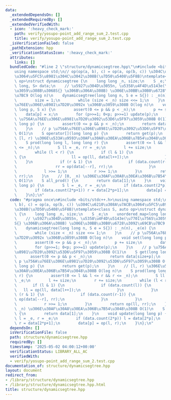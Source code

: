 ```yaml
---
data:
  _extendedDependsOn: []
  _extendedRequiredBy: []
  _extendedVerifiedWith:
  - icon: ':heavy_check_mark:'
    path: verify/yosupo-point_add_range_sum_2.test.cpp
    title: verify/yosupo-point_add_range_sum_2.test.cpp
  _isVerificationFailed: false
  _pathExtension: hpp
  _verificationStatusIcon: ':heavy_check_mark:'
  attributes:
    links: []
  bundledCode: "#line 2 \"structure/dynamicsegtree.hpp\"\n#include <bits/stdc++.h>\n\
    using namespace std;\n// op(op(a, b), c) = op(a, op(b, c)) \u304C\u6210\u308A\u7ACB\
    \u3064\u5FC5\u8981\u304C\u3042\u308B(\u7D50\u5408\u5F8B)\ntemplate<class S, auto\
    \ op>\nstruct dynamicsegtree {\n    long long _n, size;\n    S _e;\n    unordered_map<long\
    \ long, S> data;\n    // \u5927\u304D\u3055n, \u5358\u4F4D\u5143e(\u7701\u7565\
    \u3059\u308B\u3068S{} \u306B\u306A\u308B) \u306E\u30BB\u30B0\u6728\u3092\u69CB\
    \u7BC9 O(log n)\n    dynamicsegtree(long long n, S e = S{}) : _n(n), _e(e) {\n\
    \        size = 1;\n        while (size < _n) size <<= 1;\n    }\n    // p \u756A\
    \u76EE\u306E\u8981\u7D20\u3092x \u306B\u3059\u308B O(log n)\n    void set(long\
    \ long p, S x) {\n        assert(0 <= p && p < _n);\n        p += size;\n    \
    \    data[p] = x;\n        for (p>>=1; 0<p; p>>=1) update(p);\n    }\n    // p\
    \ \u756A\u76EE\u306E\u8981\u7D20\u3092\u53D6\u5F97\u3059\u308B O(1)\n    S get(long\
    \ long p) {\n        assert(0 <= p && p < _n);\n        return data[size+p];\n\
    \    }\n    // p \u756A\u76EE\u306E\u8981\u7D20\u3092\u53D6\u5F97\u3059\u308B\
    \ O(1)\n    S operator[](long long p) {\n        return get(p);\n    }\n    //\
    \ [l, r) \u306E\u533A\u9593\u30AF\u30A8\u30EA\u306B\u7B54\u3048\u308B O(log n)\n\
    \    S prod(long long l, long long r) {\n        assert(0 <= l && l <= r && r\
    \ <= _n);\n        S ll = _e, rr = _e;\n        l += size;\n        r += size;\n\
    \        while (l < r) {\n            if (l & 1) {\n                if (data.count(l))\
    \ {\n                    ll = op(ll, data[l++]);\n                }\n        \
    \    }\n            if (r & 1) {\n                if (data.count(r-1)) {\n   \
    \                 rr = op(data[--r], rr);\n                }\n            }\n\
    \            l >>= 1;\n            r >>= 1;\n        }\n        return op(ll,\
    \ rr);\n    }\n    // [0, _n) \u306E\u30AF\u30A8\u30EA\u306B\u7B54\u3048\u308B\
    \ O(1)\n    S all_prod() {\n        return data[1];\n    }\n    void update(long\
    \ long p) {\n        S l = _e, r = _e;\n        if (data.count(2*p)) l = data[2*p];\n\
    \        if (data.count(2*p+1)) r = data[2*p+1];\n        data[p] = op(l, r);\n\
    \    }\n};\n"
  code: "#pragma once\n#include <bits/stdc++.h>\nusing namespace std;\n// op(op(a,\
    \ b), c) = op(a, op(b, c)) \u304C\u6210\u308A\u7ACB\u3064\u5FC5\u8981\u304C\u3042\
    \u308B(\u7D50\u5408\u5F8B)\ntemplate<class S, auto op>\nstruct dynamicsegtree\
    \ {\n    long long _n, size;\n    S _e;\n    unordered_map<long long, S> data;\n\
    \    // \u5927\u304D\u3055n, \u5358\u4F4D\u5143e(\u7701\u7565\u3059\u308B\u3068\
    S{} \u306B\u306A\u308B) \u306E\u30BB\u30B0\u6728\u3092\u69CB\u7BC9 O(log n)\n\
    \    dynamicsegtree(long long n, S e = S{}) : _n(n), _e(e) {\n        size = 1;\n\
    \        while (size < _n) size <<= 1;\n    }\n    // p \u756A\u76EE\u306E\u8981\
    \u7D20\u3092x \u306B\u3059\u308B O(log n)\n    void set(long long p, S x) {\n\
    \        assert(0 <= p && p < _n);\n        p += size;\n        data[p] = x;\n\
    \        for (p>>=1; 0<p; p>>=1) update(p);\n    }\n    // p \u756A\u76EE\u306E\
    \u8981\u7D20\u3092\u53D6\u5F97\u3059\u308B O(1)\n    S get(long long p) {\n  \
    \      assert(0 <= p && p < _n);\n        return data[size+p];\n    }\n    //\
    \ p \u756A\u76EE\u306E\u8981\u7D20\u3092\u53D6\u5F97\u3059\u308B O(1)\n    S operator[](long\
    \ long p) {\n        return get(p);\n    }\n    // [l, r) \u306E\u533A\u9593\u30AF\
    \u30A8\u30EA\u306B\u7B54\u3048\u308B O(log n)\n    S prod(long long l, long long\
    \ r) {\n        assert(0 <= l && l <= r && r <= _n);\n        S ll = _e, rr =\
    \ _e;\n        l += size;\n        r += size;\n        while (l < r) {\n     \
    \       if (l & 1) {\n                if (data.count(l)) {\n                 \
    \   ll = op(ll, data[l++]);\n                }\n            }\n            if\
    \ (r & 1) {\n                if (data.count(r-1)) {\n                    rr =\
    \ op(data[--r], rr);\n                }\n            }\n            l >>= 1;\n\
    \            r >>= 1;\n        }\n        return op(ll, rr);\n    }\n    // [0,\
    \ _n) \u306E\u30AF\u30A8\u30EA\u306B\u7B54\u3048\u308B O(1)\n    S all_prod()\
    \ {\n        return data[1];\n    }\n    void update(long long p) {\n        S\
    \ l = _e, r = _e;\n        if (data.count(2*p)) l = data[2*p];\n        if (data.count(2*p+1))\
    \ r = data[2*p+1];\n        data[p] = op(l, r);\n    }\n};\n"
  dependsOn: []
  isVerificationFile: false
  path: structure/dynamicsegtree.hpp
  requiredBy: []
  timestamp: '2025-05-02 04:00:12+00:00'
  verificationStatus: LIBRARY_ALL_AC
  verifiedWith:
  - verify/yosupo-point_add_range_sum_2.test.cpp
documentation_of: structure/dynamicsegtree.hpp
layout: document
redirect_from:
- /library/structure/dynamicsegtree.hpp
- /library/structure/dynamicsegtree.hpp.html
title: structure/dynamicsegtree.hpp
---
```

